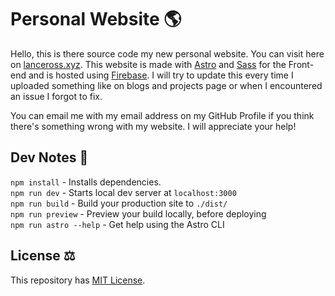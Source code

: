 # Personal Website 🌎
Hello, this is there source code my new personal website. You can visit here on [lanceross.xyz](https://lanceross.xyz).
This website is made with [Astro](https://astro.build) and [Sass](https://sass-lang.com) for the Front-end and is hosted using [Firebase](https://firebase.google.com).
I will try to update this every time I uploaded something like on blogs and projects page or when I encountered an issue I forgot to fix.

You can email me with my email address on my GitHub Profile if you think there's something wrong with my website. I will appreciate your help!

## Dev Notes 📝
`npm install` - Installs dependencies.<br>
`npm run dev` - Starts local dev server at `localhost:3000`<br>
`npm run build` - Build your production site to `./dist/`<br>
`npm run preview` - Preview your build locally, before deploying<br>
`npm run astro --help` -  Get help using the Astro CLI<br>

## License ⚖️
This repository has [MIT License](https://github.com/lancerossdev/lanceross-xyz/blob/master/LICENSE).

